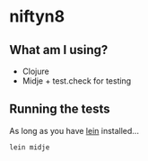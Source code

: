 # niftyn8

## What am I using?

* Clojure
* Midje + test.check for testing

## Running the tests

As long as you have [lein](http://leiningen.org/) installed...

`lein midje`
